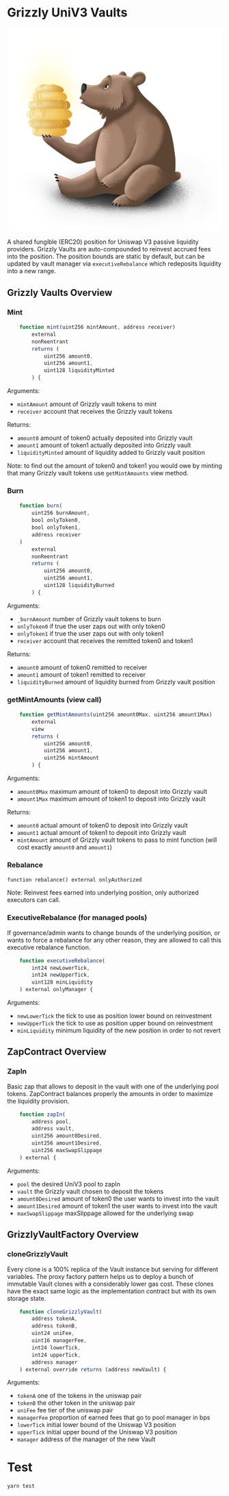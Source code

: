 # Grizzly UniV3 Vaults

![](./images/bear.png)

A shared fungible (ERC20) position for Uniswap V3 passive liquidity providers. Grizzly Vaults are auto-compounded to reinvest accrued fees into the position.
The position bounds are static by default, but can be updated by vault manager via `executiveRebalance` which redeposits liquidity into a new range.

## Grizzly Vaults Overview

### Mint

```JavaScript
    function mint(uint256 mintAmount, address receiver)
        external
        nonReentrant
        returns (
            uint256 amount0,
            uint256 amount1,
            uint128 liquidityMinted
        ) {
```

Arguments:

- `mintAmount` amount of Grizzly vault tokens to mint
- `receiver` account that receives the Grizzly vault tokens

Returns:

- `amount0` amount of token0 actually deposited into Grizzly vault
- `amount1` amount of token1 actually deposited into Grizzly vault
- `liquidityMinted` amount of liquidity added to Grizzly vault position

Note: to find out the amount of token0 and token1 you would owe by minting that many Grizzly vault tokens use `getMintAmounts` view method.

### Burn

```JavaScript
	function burn(
		uint256 burnAmount,
		bool onlyToken0,
		bool onlyToken1,
		address receiver
	)
		external
		nonReentrant
		returns (
			uint256 amount0,
			uint256 amount1,
			uint128 liquidityBurned
		) {
```

Arguments:

- `_burnAmount` number of Grizzly vault tokens to burn
- `onlyToken0` if true the user zaps out with only token0
- `onlyToken1` if true the user zaps out with only token1
- `receiver` account that receives the remitted token0 and token1

Returns:

- `amount0` amount of token0 remitted to receiver
- `amount1` amount of token1 remitted to receiver
- `liquidityBurned` amount of liquidity burned from Grizzly vault position

### getMintAmounts (view call)

```JavaScript
    function getMintAmounts(uint256 amount0Max, uint256 amount1Max)
        external
        view
        returns (
            uint256 amount0,
            uint256 amount1,
            uint256 mintAmount
        ) {
```

Arguments:

- `amount0Max` maximum amount of token0 to deposit into Grizzly vault
- `amount1Max` maximum amount of token1 to deposit into Grizzly vault

Returns:

- `amount0` actual amount of token0 to deposit into Grizzly vault
- `amount1` actual amount of token1 to deposit into Grizzly vault
- `mintAmount` amount of Grizzly vault tokens to pass to mint function (will cost exactly `amount0` and `amount1`)

### Rebalance

```
function rebalance() external onlyAuthorized
```

Note: Reinvest fees earned into underlying position, only authorized executors can call.

### ExecutiveRebalance (for managed pools)

If governance/admin wants to change bounds of the underlying position, or wants to force a rebalance for any other reason, they are allowed to call this executive rebalance function.

```JavaScript
	function executiveRebalance(
		int24 newLowerTick,
		int24 newUpperTick,
		uint128 minLiquidity
	) external onlyManager {
```

Arguments:

- `newLowerTick` the tick to use as position lower bound on reinvestment
- `newUpperTick` the tick to use as position upper bound on reinvestment
- `minLiquidity` minimum liquidity of the new position in order to not revert

## ZapContract Overview

### ZapIn

Basic zap that allows to deposit in the vault with one of the underlying pool tokens.
ZapContract balances properly the amounts in order to maximize the liquidity provision.

```JavaScript
    function zapIn(
    	address pool,
    	address vault,
    	uint256 amount0Desired,
    	uint256 amount1Desired,
    	uint256 maxSwapSlippage
    ) external {
```

Arguments:

- `pool` the desired UniV3 pool to zapIn
- `vault` the Grizzly vault chosen to deposit the tokens
- `amount0Desired` amount of token0 the user wants to invest into the vault
- `amount1Desired` amount of token1 the user wants to invest into the vault
- `maxSwapSlippage` maxSlippage allowed for the underlying swap

## GrizzlyVaultFactory Overview

### cloneGrizzlyVault

Every clone is a 100% replica of the Vault instance but serving for different variables.
The proxy factory pattern helps us to deploy a bunch of immutable Vault clones with a considerably lower gas cost.
These clones have the exact same logic as the implementation contract but with its own storage state.

```JavaScript
	function cloneGrizzlyVault(
		address tokenA,
		address tokenB,
		uint24 uniFee,
		uint16 managerFee,
		int24 lowerTick,
		int24 upperTick,
		address manager
	) external override returns (address newVault) {
```

Arguments:

- `tokenA` one of the tokens in the uniswap pair
- `tokenB` the other token in the uniswap pair
- `uniFee` fee tier of the uniswap pair
- `managerFee` proportion of earned fees that go to pool manager in bps
- `lowerTick` initial lower bound of the Uniswap V3 position
- `upperTick` initial upper bound of the Uniswap V3 position
- `manager` address of the manager of the new Vault

# Test

```
yarn test
```
